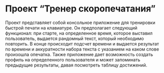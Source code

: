 <h1>Проект “Тренер скоропечатания”</h1>
Проект представляет собой консольное приложение для тренировки быстрой печати на клавиатуре. Он предполагает следующий функционал: при старте, на определенное время, которое выставил пользователь, выдается рандомный текст, который необходимо повторить.  В конце происходит подсчет времени и выдается результат по времени и аккуратности набора текста с указанием на каком слове произошла опечатка. Также приложение дает возможность создать профиль на определенного пользователя и может запоминать предыдущие результаты, давая посмотреть таблицу достижений.
